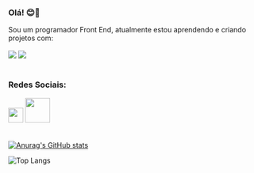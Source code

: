 ### Olá! :blush::wave:

Sou um programador Front End, atualmente estou aprendendo e criando projetos com:
<br>
<br>
<img src="https://img.shields.io/badge/HTML5-E34F26?style=for-the-badge&logo=html5&logoColor=white"> <img src="https://img.shields.io/badge/CSS3-1572B6?style=for-the-badge&logo=css3&logoColor=white">
<br>
<br>
### Redes Sociais:

<a href="https://www.instagram.com/samueloripes_?igsh=OWd2emZ6cG4yZ2Fh" target="_blanck"><img src="https://freepngimg.com/download/logo/69768-logo-computer-layout-instagram-icons-png-file-hd.png" width="30px"></a>
<a href="https://www.linkedin.com/in/samuel-victor-moreira-oripes-446504296?utm_source=share&utm_campaign=share_via&utm_content=profile&utm_medium=android_app" target="_blanck"><img src="https://aliciavalero.com/wp-content/uploads/2020/11/logo-Linkedin.png" width="50px"></a>
<br>
<br>
<br>
[![Anurag's GitHub stats](https://github-readme-stats.vercel.app/api?username=Samuel-Oripes)](https://github.com/anuraghazra/github-readme-stats)

![Top Langs](https://github-readme-stats.vercel.app/api/top-langs/?username=Samuel-Oripes&layout=compact)
